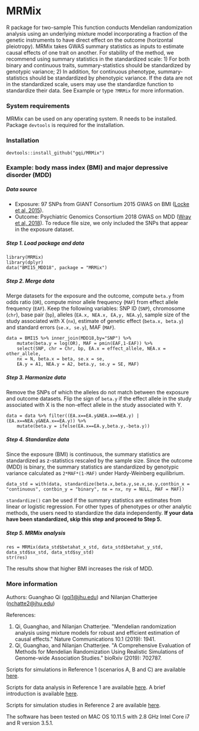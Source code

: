 # MRMix

R package for two-sample This function conducts Mendelian randomization analysis using an underlying mixture model incorporating a fraction of the genetic instruments to have direct effect on the outcome (horizontal pleiotropy). MRMix takes GWAS summary statistics as inputs to estimate causal effects of one trait on another. For stability of the method, we recommend using summary statistics in the standardized scale: 1) For both binary and continuous traits, summary-statistics should be standardized by genotypic variance; 2) In addition, for continuous phenotype, summary-statistics should be standardized by phenotypic variance. If the data are not in the standardized scale, users may use the standardize function to standardize their data. See Example or type `?MRMix` for more information.

### System requirements

MRMix can be used on any operating system. R needs to be installed. Package `devtools` is required for the installation.

### Installation
```
devtools::install_github("gqi/MRMix")
```

### Example: body mass index (BMI) and major depressive disorder (MDD)

##### Data source
* Exposure: 97 SNPs from GIANT Consortium 2015 GWAS on BMI ([Locke et al, 2015](https://www.nature.com/articles/nature14177)).
* Outcome: Psychiatric Genomics Consortium 2018 GWAS on MDD ([Wray et al, 2018](https://www.nature.com/articles/s41588-018-0090-3)). To reduce file size, we only included the SNPs that appear in the exposure dataset.

##### Step 1. Load package and data
```
library(MRMix)
library(dplyr)
data("BMI15_MDD18", package = "MRMix")
```
##### Step 2. Merge data
Merge datasets for the exposure and the outcome, compute `beta.y` from odds ratio (`OR`), compute minor allele frequency (`MAF`) from effect allele frequency (`EAF`). Keep the following variables: SNP ID (`SNP`), chromosome (`chr`), base pair (`bp`), alleles (`EA.x, NEA.x, EA,y, NEA.y`), sample size of the study associated with X (`nx`), estimate of genetic effect (`beta.x, beta.y`) and standard errors (`se.x, se.y`), MAF (`MAF`).
```
data = BMI15 %>% inner_join(MDD18,by="SNP") %>%
    mutate(beta.y = log(OR), MAF = pmin(EAF,1-EAF)) %>%
    select(SNP, chr = Chr, bp, EA.x = effect_allele, NEA.x = other_allele, 
    nx = N, beta.x = beta, se.x = se,
    EA.y = A1, NEA.y = A2, beta.y, se.y = SE, MAF)
```

##### Step 3. Harmonize data
Remove the SNPs of which the alleles do not match between the exposure and outcome datasets. Flip the sign of `beta.y` if the effect allele in the study associated with X is the non-effect allele in the study associated with Y.
```
data = data %>% filter((EA.x==EA.y&NEA.x==NEA.y) | (EA.x==NEA.y&NEA.x==EA.y)) %>%
    mutate(beta.y = ifelse(EA.x==EA.y,beta.y,-beta.y))
```

##### Step 4. Standardize data
Since the exposure (BMI) is continuous, the summary statistics are standardized as z-statistics rescaled by the sample size. Since the outcome (MDD) is binary, the summary statistics are standardized by genotypic variance calculated as `2*MAF*(1-MAF)` under Hardy-Weinberg equilibrium.
```
data_std = with(data, standardize(beta.x,beta.y,se.x,se.y,contbin_x = "continuous", contbin_y = "binary", nx = nx, ny = NULL, MAF = MAF))
```
`standardize()` can be used if the summary statistics are estimates from linear or logistic regression. For other types of phenotypes or other analytic methods, the users need to standardize the data independently. **If your data have been standardized, skip this step and proceed to Step 5.**

##### Step 5. MRMix analysis
```
res = MRMix(data_std$betahat_x_std, data_std$betahat_y_std, data_std$sx_std, data_std$sy_std)
str(res)
```
The results show that higher BMI increases the risk of MDD.

### More information 
Authors: Guanghao Qi (gqi1@jhu.edu) and Nilanjan Chatterjee (nchatte2@jhu.edu)

References: 

1. Qi, Guanghao, and Nilanjan Chatterjee. "Mendelian randomization analysis using mixture models for robust and efficient estimation of causal effects." Nature Communications 10.1 (2019): 1941.
2. Qi, Guanghao, and Nilanjan Chatterjee. "A Comprehensive Evaluation of Methods for Mendelian Randomization Using Realistic Simulations of Genome-wide Association Studies." bioRxiv (2019): 702787.

Scripts for simulations in Reference 1 (scenarios A, B and C) are available [here](https://github.com/gqi/MRMix/tree/master/simulations). 

Scripts for data analysis in Reference 1 are available [here](https://github.com/gqi/MRMix/tree/master/data_analysis). A brief introduction is available [here](https://github.com/gqi/MRMix/wiki).

Scripts for simulation studies in Reference 2 are available [here](https://github.com/gqi/MR_comparison_simulations).

The software has been tested on MAC OS 10.11.5 with 2.8 GHz Intel Core i7 and R version 3.5.1.

